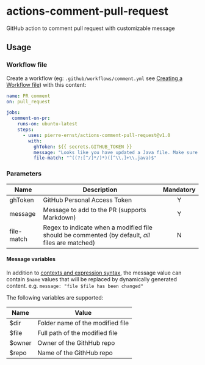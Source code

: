 # actions-comment-pull-request

GitHub action to comment pull request with customizable message 

## Usage

### Workflow file
Create a workflow (eg: `.github/workflows/comment.yml` see [Creating a Workflow file](https://help.github.com/en/articles/configuring-a-workflow#creating-a-workflow-file)) with this content:

```yml
name: PR comment
on: pull_request

jobs:
  comment-on-pr:
    runs-on: ubuntu-latest
    steps:
      - uses: pierre-ernst/actions-comment-pull-request@v1.0
        with: 
          ghToken: ${{ secrets.GITHUB_TOKEN }}
          message: "Looks like you have updated a Java file. Make sure to follow our secure coding guide."
          file-match: "^((?:[^/]*/)*)([^\\.]+\\.java)$"
```

### Parameters

| Name       | Description                                                | Mandatory |
| ---------- | ---------------------------------------------------------- |:---------:|
| ghToken    | GitHub Personal Access Token                               | Y         |
| message    | Message to add to the PR (supports Markdown)               | Y         |
| file-match | Regex to indicate when a modified file should be commented (by default, *all* files are matched) | N         |

#### Message variables

In addition to [contexts and expression syntax](https://help.github.com/en/actions/reference/context-and-expression-syntax-for-github-actions), the message value can contain `$name` values that will be replaced by dynamically generated content.
e.g. `message: "file $file has been changed"`

The following variables are supported:

| Name   | Value                            |
| ------ |--------------------------------- |
| $dir   | Folder name of the modified file |
| $file  | Full path of the modified file   |
| $owner | Owner of the GithHub repo        | 
| $repo  | Name of the GithHub repo         | 


